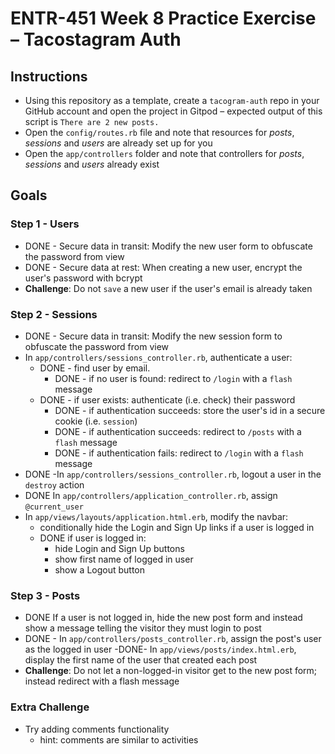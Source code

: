 # ENTR-451 Week 8 Practice Exercise – Tacostagram Auth

## Instructions

- Using this repository as a template, create a `tacogram-auth` repo in your GitHub account and open the project in Gitpod
– expected output of this script is `There are 2 new posts.`
- Open the `config/routes.rb` file and note that resources for *posts*, *sessions* and *users* are already set up for you
- Open the `app/controllers` folder and note that controllers for *posts*, *sessions* and *users* already exist

## Goals

### Step 1 - Users

- DONE - Secure data in transit: Modify the new user form to obfuscate the password from view
- DONE - Secure data at rest: When creating a new user, encrypt the user's password with bcrypt
- __Challenge__: Do not `save` a new user if the user's email is already taken

### Step 2 - Sessions

- DONE - Secure data in transit: Modify the new session form to obfuscate the password from view
- In `app/controllers/sessions_controller.rb`, authenticate a user:
  - DONE - find user by email.
    - DONE - if no user is found: redirect to `/login` with a `flash` message
  - DONE - if user exists: authenticate (i.e. check) their password
    - DONE - if authentication succeeds: store the user's id in a secure cookie (i.e. `session`)
    - DONE - if authentication succeeds: redirect to `/posts` with a `flash` message
    - DONE - if authentication fails: redirect to `/login` with a `flash` message
- DONE -In `app/controllers/sessions_controller.rb`, logout a user in the `destroy` action
- DONE In `app/controllers/application_controller.rb`, assign `@current_user`
- In `app/views/layouts/application.html.erb`, modify the navbar:
  - conditionally hide the Login and Sign Up links if a user is logged in
  - DONE if user is logged in:
    - hide Login and Sign Up buttons
    - show first name of logged in user
    - show a Logout button

### Step 3 - Posts

- DONE If a user is not logged in, hide the new post form and instead show a message telling the visitor they must login to post
- DONE - In `app/controllers/posts_controller.rb`, assign the post's user as the logged in user
-DONE-  In `app/views/posts/index.html.erb`, display the first name of the user that created each post
- __Challenge__: Do not let a non-logged-in visitor get to the new post form; instead redirect with a flash message

### Extra Challenge

- Try adding comments functionality
  - hint: comments are similar to activities
